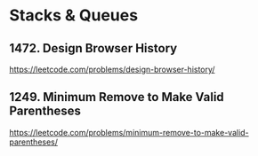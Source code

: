 # Stacks & Queues

## 1472. Design Browser History

https://leetcode.com/problems/design-browser-history/

## 1249. Minimum Remove to Make Valid Parentheses

https://leetcode.com/problems/minimum-remove-to-make-valid-parentheses/